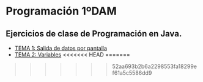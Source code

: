 # Programación 1ºDAM
## Ejercicios de clase de Programación en Java.
* [TEMA 1: Salida de datos por pantalla](https://github.com/Miguelgm1693/ejercicios-java/tree/master/EJERCICIOS%20PRO%2001)
* [TEMA 2: Variables](https://github.com/Miguelgm1693/ejercicios-java/tree/master/EJERCICIOS%20PRO%2002)
<<<<<<< HEAD
=======

>>>>>>> 52aa693b2b6a2298553fa18299ef61a5c5586dd9
